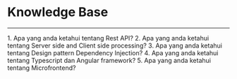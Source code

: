 <h1>Knowledge Base</h1>
<hr>
1. Apa yang anda ketahui tentang Rest API?
2. Apa yang anda ketahui tentang Server side and Client side processing?
3. Apa yang anda ketahui tentang Design pattern Dependency Injection?
4. Apa yang anda ketahui tentang Typescript dan Angular framework?
5. Apa yang anda ketahui tentang Microfrontend?
